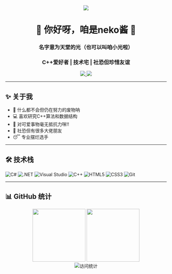 <div align="center">
  <img src="https://capsule-render.vercel.app/api?type=waving&color=gradient&height=200&section=header&text=Celestine-Lux&fontSize=80&fontAlignY=35&animation=twinkling&desc=为了更美好的明天而存在&descAlignY=60" />
</div>

<h1 align="center">🌸 你好呀，咱是neko酱 🌸</h1>

<h3 align="center">名字意为天堂的光（也可以叫咱小光啦）</h3>
<h3 align="center">C++爱好者 | 技术宅 | 社恐但珍惜友谊</h3>

<div align="center">
  <a href="https://space.bilibili.com/9462537">
    <img src="https://img.shields.io/badge/哔哩哔哩-Celestine--Lux-pink?style=flat&logo=bilibili" />
  </a>
  <a href="https://github.com/Celestine-Lux">
    <img src="https://img.shields.io/badge/GitHub-Celestine--Lux-lightgrey?style=flat&logo=github" />
  </a>
</div>

---

## ✨ 关于我

- 🏫 什么都不会但仍在努力的废物呐
- 💻 喜欢研究C++算法和数据结构
- 🎨 对可爱事物毫无抵抗力咪!!
- 🤝 社恐但有很多大佬朋友
- 😴 专业摆烂选手

---

## 🛠 技术栈

  
![C#](https://img.shields.io/badge/C%23-239120?style=for-the-badge&logo=c-sharp&logoColor=white)
![.NET](https://img.shields.io/badge/.NET-512BD4?style=for-the-badge&logo=dotnet&logoColor=white)
![Visual Studio](https://img.shields.io/badge/Visual%20Studio-5C2D91?style=for-the-badge&logo=visual-studio&logoColor=white)
![C++](https://img.shields.io/badge/-C++-00599C?style=flat&logo=c%2B%2B&logoColor=white)
![HTML5](https://img.shields.io/badge/-HTML5-E34F26?style=flat&logo=html5&logoColor=white)
![CSS3](https://img.shields.io/badge/-CSS3-1572B6?style=flat&logo=css3&logoColor=white)
![Git](https://img.shields.io/badge/-Git-F05032?style=flat&logo=git&logoColor=white)

---

## 📊 GitHub 统计

<div align="center">
  <img height="165" src="https://github-readme-stats.vercel.app/api?username=Celestine-Lux&show_icons=true&theme=radical&bg_color=30,ff6b8b,ffb6c1&title_color=fff&text_color=fff&icon_color=fff&border_color=fff" onerror="this.onerror=null;this.src='https://placehold.co/400x165/ffb6c1/ff6b8b?text=Stats+Unavailable'" />
  
  <img height="165" src="https://github-readme-stats.vercel.app/api/top-langs/?username=Celestine-Lux&layout=compact&theme=radical&bg_color=30,ffb6c1,ff6b8b&title_color=fff&text_color=fff&icon_color=fff&border_color=fff" onerror="this.onerror=null;this.src='https://placehold.co/400x165/ff6b8b/ffb6c1?text=Language+Stats'" />
</div>

<div align="center">
  <img src="https://komarev.com/ghpvc/?username=Celestine-Lux&label=✨%20访问次数&color=ff8fa3&style=flat" alt="访问统计" />
</div>
